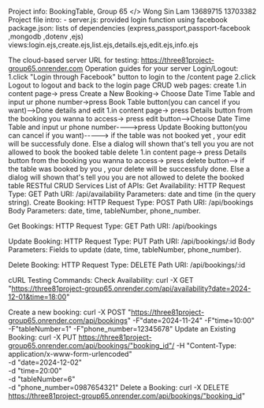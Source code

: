 Project info: BookingTable, Group 65 </>
   Wong Sin Lam 13689715
                13703382
Project file intro: - 
server.js: provided login function using facebook
package.json: lists of dependencies (express,passport,passport-facebook ,mongodb ,dotenv ,ejs)
views:login.ejs,create.ejs,list.ejs,details.ejs,edit.ejs,info.ejs 

The cloud-based server URL for testing: 
https://three81project-group65.onrender.com
Operation guides for your server
Login/Logout:
1.click "Login through Facebook" button to login to the /content page
2.click Logout to logout and back to the login page
CRUD web pages:
create
1.in content page-> press Create a New Booking-> Choose Date Time Table and input ur phone number->press Book Table button(you can cancel if you want)-->Done
details and edit
1.in content page-> press Details button from the booking you wanna to access-> press edit button-->Choose Date Time Table and input ur phone number---->press Update Booking button(you can cancel if you want)-----> if the table was not booked yet , your edit will be successfuly done. Else a dialog will shown that's tell you you are not allowed to book the booked table
delete
1.in content page-> press Details button from the booking you wanna to access-> press delete button--> if the table was  booked by you , your delete will be  successfuly done. Else a dialog will shown that's tell you you are not allowed to delete the booked table
RESTful CRUD Services
List of APIs:
   Get Availability:
      HTTP Request Type: GET
      Path URI: /api/availability
      Parameters: date and time (in the query string).
   Create Booking:
      HTTP Request Type: POST
      Path URI: /api/bookings
      Body Parameters: date, time, tableNumber, phone_number.

   Get Bookings:
      HTTP Request Type: GET
      Path URI: /api/bookings

   Update Booking:
      HTTP Request Type: PUT
      Path URI: /api/bookings/:id
      Body Parameters: Fields to update (date, time, tableNumber, phone_number).

   Delete Booking:
      HTTP Request Type: DELETE
      Path URI: /api/bookings/:id

cURL Testing Commands:
Check Availability:
curl -X GET "https://three81project-group65.onrender.com/api/availability?date=2024-12-01&time=18:00"

Create a new booking:
curl -X POST "https://three81project-group65.onrender.com/api/bookings" -F"date=2024-11-24" -F"time=10:00" -F"tableNumber=1" -F"phone_number=12345678"
Update an Existing Booking:
curl -X PUT https://three81project-group65.onrender.com/api/bookings/"booking_id"/
     -H "Content-Type: application/x-www-form-urlencoded" \
     -d "date=2024-12-02" \
     -d "time=20:00" \
     -d "tableNumber=6" \
     -d "phone_number=0987654321" 
Delete a Booking:
curl -X DELETE https://three81project-group65.onrender.com/api/bookings/"booking_id"

